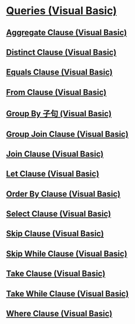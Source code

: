 # [Queries (Visual Basic)](queries.md)
## [Aggregate Clause (Visual Basic)](aggregate-clause.md)
## [Distinct Clause (Visual Basic)](distinct-clause.md)
## [Equals Clause (Visual Basic)](equals-clause.md)
## [From Clause (Visual Basic)](from-clause.md)
## [Group By 子句 (Visual Basic)](group-by-clause.md)
## [Group Join Clause (Visual Basic)](group-join-clause.md)
## [Join Clause (Visual Basic)](join-clause.md)
## [Let Clause (Visual Basic)](let-clause.md)
## [Order By Clause (Visual Basic)](order-by-clause.md)
## [Select Clause (Visual Basic)](select-clause.md)
## [Skip Clause (Visual Basic)](skip-clause.md)
## [Skip While Clause (Visual Basic)](skip-while-clause.md)
## [Take Clause (Visual Basic)](take-clause.md)
## [Take While Clause (Visual Basic)](take-while-clause.md)
## [Where Clause (Visual Basic)](where-clause.md)
